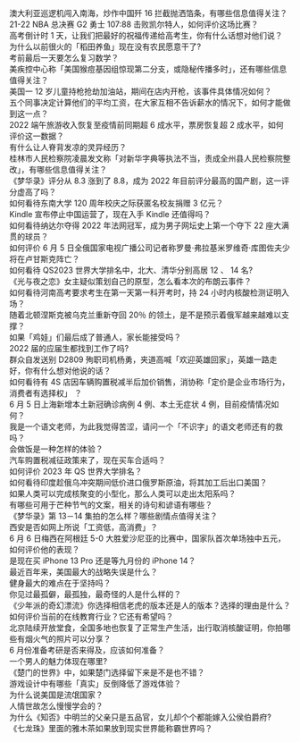 澳大利亚巡逻机闯入南海，炒作中国歼 16 拦截抛洒箔条，有哪些信息值得关注？  
21-22 NBA 总决赛 G2 勇士 107:88 击败凯尔特人，如何评价这场比赛？  
高考倒计时 1 天，让我们把最好的祝福传递给高考生，你有什么话想对他们说？  
为什么以前很火的「稻田养鱼」现在没有农民愿意干了?  
考前最后一天要怎么复习数学？  
美疾控中心称「美国猴痘基因组惊现第二分支，或隐秘传播多时」，还有哪些信息值得关注？  
美国一 12 岁儿童持枪抢劫加油站，期间在店内开枪，该事件具体情况如何？  
五个同事决定计算他们的平均工资，在大家互相不告诉薪水的情况下，如何才能做到这一点？  
2022 端午旅游收入恢复至疫情前同期超 6 成水平，票房恢复超 2 成水平，如何评价这一数据？  
有什么让人脊背发凉的灵异经历？  
桂林市人民检察院凌晨发文称「对新华字典等执法不当，责成全州县人民检察院整改」，有哪些信息值得关注？  
《梦华录》评分从 8.3 涨到了 8.8，成为 2022 年目前评分最高的国产剧，这一评分虚高了吗？  
如何看待东南大学 120 周年校庆之际获匿名校友捐赠 3 亿元？  
Kindle 宣布停止中国运营了，现在入手 Kindle 还值得吗？  
如何看待纳达尔夺得 2022 年法网冠军，成为男子网坛史上第一个夺下 22 座大满贯的球员？  
如何评价 6 月 5 日全俄国家电视广播公司记者称罗曼·弗拉基米罗维奇·库图佐夫少将在卢甘斯克阵亡？  
如何看待 QS2023 世界大学排名中，北大、清华分别高居 12 、 14 名?  
《光与夜之恋》女主疑似策划自己的原型，怎么看本次的布朗云事件？  
如何看待河南高考要求考生在第一天第一科开考时，持 24 小时内核酸检测证明入场？  
随着北顿涅斯克被乌克兰重新夺回 20％ 的领土，是不是预示着俄军越来越难以支撑？  
如果「鸡娃」们最后成了普通人，家长能接受吗？  
2022 届的应届生都找到工作了吗?  
群众自发送别 D2809 殉职司机杨勇，夹道高喊「欢迎英雄回家」，英雄一路走好，你有什么想对他说的话？  
如何看待有 4S 店因车辆购置税减半后加价销售，消协称「定价是企业市场行为，消费者有选择权」 ？  
6 月 5 日上海新增本土新冠确诊病例 4 例、本土无症状 4 例，目前疫情情况如何？  
我是一个语文老师，为此我觉得苦涩，请问一个「不识字」的语文老师还有的救吗？  
会做饭是一种怎样的体验？  
汽车购置税减征政策来了，现在买车合适吗？  
如何评价 2023 年 QS 世界大学排名？  
如何看待印度趁俄乌冲突期间低价进口俄罗斯原油，将其加工后出口美国？  
如果人类可以完成核聚变的小型化，那么人类可以走出太阳系吗？  
有哪些可用于芒种节气的文案，相关的诗句和谚语有哪些？  
《梦华录》第 13－14 集拍的怎么样？哪些剧情点值得关注？  
西安是否如网上所说「工资低，高消费」？  
6 月 6 日梅西在阿根廷 5-0 大胜爱沙尼亚的比赛中，国家队首次单场独中五元，如何评价他的表现？  
是现在买 iPhone 13 Pro 还是等九月份的 iPhone 14？  
最近百年来，美国最大的战略失误是什么？  
健身最大的难点在于坚持吗？  
你见过最孤僻，最孤独，最奇怪的人是什么样的？  
《少年派的奇幻漂流》你选择相信老虎的版本还是人的版本？选择的理由是什么？  
如何评价当前的在线教育行业？它还有希望吗？  
北京陆续开放堂食，全国多地也恢复了正常生产生活，出行取消核酸证明，你拍哪些有烟火气的照片可以分享？  
6 月份准备考研是否来得及，应该如何准备？  
一个男人的魅力体现在哪里?  
《楚门的世界》中，如果楚门选择留下来是不是也不错？  
游戏设计中有哪些「真实」反倒降低了游戏体验？  
为什么说美国是流氓国家？  
人情世故怎么慢慢学会的？  
为什么《知否》中明兰的父亲只是五品官，女儿却个个都能嫁入公侯伯爵府?  
《七龙珠》里面的雅木茶如果放到现实世界能称霸世界吗？  
